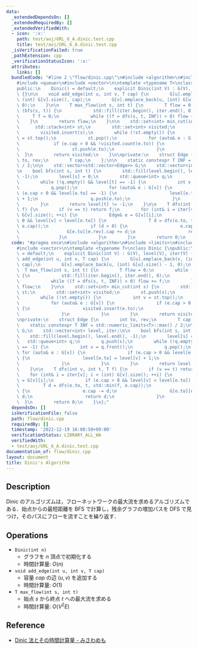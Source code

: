 ```yaml
---
data:
  _extendedDependsOn: []
  _extendedRequiredBy: []
  _extendedVerifiedWith:
  - icon: ':x:'
    path: test/aoj/GRL_6_A.dinic.test.cpp
    title: test/aoj/GRL_6_A.dinic.test.cpp
  _isVerificationFailed: true
  _pathExtension: cpp
  _verificationStatusIcon: ':x:'
  attributes:
    links: []
  bundledCode: "#line 2 \"flow/dinic.cpp\"\n#include <algorithm>\n#include <limits>\n\
    #include <queue>\n#include <vector>\n\ntemplate <typename T>\nclass Dinic {\n\
    public:\n    Dinic() = default;\n    explicit Dinic(int V) : G(V), level(V), iter(V)\
    \ {}\n\n    void add_edge(int u, int v, T cap) {\n        G[u].emplace_back(v,\
    \ (int) G[v].size(), cap);\n        G[v].emplace_back(u, (int) G[u].size() - 1,\
    \ 0);\n    }\n\n    T max_flow(int s, int t) {\n        T flow = 0;\n        while\
    \ (bfs(s, t)) {\n            std::fill(iter.begin(), iter.end(), 0);\n       \
    \     T f = 0;\n            while ((f = dfs(s, t, INF)) > 0) flow += f;\n    \
    \    }\n        return flow;\n    }\n\n    std::set<int> min_cut(int s) {\n  \
    \      std::stack<int> st;\n        std::set<int> visited;\n        st.push(s);\n\
    \        visited.insert(s);\n        while (!st.empty()) {\n            int v\
    \ = st.top();\n            st.pop();\n            for (auto& e : G[v]) {\n   \
    \             if (e.cap > 0 && !visited.count(e.to)) {\n                    visited.insert(e.to);\n\
    \                    st.push(e.to);\n                }\n            }\n      \
    \  }\n        return visited;\n    }\n\nprivate:\n    struct Edge {\n        int\
    \ to, rev;\n        T cap;\n    };\n\n    static constexpr T INF = std::numeric_limits<T>::max()\
    \ / 2;\n\n    std::vector<std::vector<Edge>> G;\n    std::vector<int> level, iter;\n\
    \n    bool bfs(int s, int t) {\n        std::fill(level.begin(), level.end(),\
    \ -1);\n        level[s] = 0;\n        std::queue<int> q;\n        q.push(s);\n\
    \        while (!q.empty() && level[t] == -1) {\n            int v = q.front();\n\
    \            q.pop();\n            for (auto& e : G[v]) {\n                if\
    \ (e.cap > 0 && level[e.to] == -1) {\n                    level[e.to] = level[v]\
    \ + 1;\n                    q.push(e.to);\n                }\n            }\n\
    \        }\n        return level[t] != -1;\n    }\n\n    T dfs(int v, int t, T\
    \ f) {\n        if (v == t) return f;\n        for (int& i = iter[v]; i < (int)\
    \ G[v].size(); ++i) {\n            Edge& e = G[v][i];\n            if (e.cap >\
    \ 0 && level[v] < level[e.to]) {\n                T d = dfs(e.to, t, std::min(f,\
    \ e.cap));\n                if (d > 0) {\n                    e.cap -= d;\n  \
    \                  G[e.to][e.rev].cap += d;\n                    return d;\n \
    \               }\n            }\n        }\n        return 0;\n    }\n};\n"
  code: "#pragma once\n#include <algorithm>\n#include <limits>\n#include <queue>\n\
    #include <vector>\n\ntemplate <typename T>\nclass Dinic {\npublic:\n    Dinic()\
    \ = default;\n    explicit Dinic(int V) : G(V), level(V), iter(V) {}\n\n    void\
    \ add_edge(int u, int v, T cap) {\n        G[u].emplace_back(v, (int) G[v].size(),\
    \ cap);\n        G[v].emplace_back(u, (int) G[u].size() - 1, 0);\n    }\n\n  \
    \  T max_flow(int s, int t) {\n        T flow = 0;\n        while (bfs(s, t))\
    \ {\n            std::fill(iter.begin(), iter.end(), 0);\n            T f = 0;\n\
    \            while ((f = dfs(s, t, INF)) > 0) flow += f;\n        }\n        return\
    \ flow;\n    }\n\n    std::set<int> min_cut(int s) {\n        std::stack<int>\
    \ st;\n        std::set<int> visited;\n        st.push(s);\n        visited.insert(s);\n\
    \        while (!st.empty()) {\n            int v = st.top();\n            st.pop();\n\
    \            for (auto& e : G[v]) {\n                if (e.cap > 0 && !visited.count(e.to))\
    \ {\n                    visited.insert(e.to);\n                    st.push(e.to);\n\
    \                }\n            }\n        }\n        return visited;\n    }\n\
    \nprivate:\n    struct Edge {\n        int to, rev;\n        T cap;\n    };\n\n\
    \    static constexpr T INF = std::numeric_limits<T>::max() / 2;\n\n    std::vector<std::vector<Edge>>\
    \ G;\n    std::vector<int> level, iter;\n\n    bool bfs(int s, int t) {\n    \
    \    std::fill(level.begin(), level.end(), -1);\n        level[s] = 0;\n     \
    \   std::queue<int> q;\n        q.push(s);\n        while (!q.empty() && level[t]\
    \ == -1) {\n            int v = q.front();\n            q.pop();\n           \
    \ for (auto& e : G[v]) {\n                if (e.cap > 0 && level[e.to] == -1)\
    \ {\n                    level[e.to] = level[v] + 1;\n                    q.push(e.to);\n\
    \                }\n            }\n        }\n        return level[t] != -1;\n\
    \    }\n\n    T dfs(int v, int t, T f) {\n        if (v == t) return f;\n    \
    \    for (int& i = iter[v]; i < (int) G[v].size(); ++i) {\n            Edge& e\
    \ = G[v][i];\n            if (e.cap > 0 && level[v] < level[e.to]) {\n       \
    \         T d = dfs(e.to, t, std::min(f, e.cap));\n                if (d > 0)\
    \ {\n                    e.cap -= d;\n                    G[e.to][e.rev].cap +=\
    \ d;\n                    return d;\n                }\n            }\n      \
    \  }\n        return 0;\n    }\n};"
  dependsOn: []
  isVerificationFile: false
  path: flow/dinic.cpp
  requiredBy: []
  timestamp: '2022-12-19 16:08:50+09:00'
  verificationStatus: LIBRARY_ALL_WA
  verifiedWith:
  - test/aoj/GRL_6_A.dinic.test.cpp
documentation_of: flow/dinic.cpp
layout: document
title: Dinic's Algorithm
---
```


## Description

Dinic のアルゴリズムは，フローネットワークの最大流を求めるアルゴリズムである．始点からの最短距離を BFS で計算し，残余グラフの増加パスを DFS で見つけ，そのパスにフローを流すことを繰り返す．

## Operations

- `Dinic(int n)`
    - グラフを $n$ 頂点で初期化する
    - 時間計算量: $O(n)$
- `void add_edge(int u, int v, T cap)`
    - 容量 $cap$ の辺 $(u, v)$ を追加する
    - 時間計算量: $O(1)$
- `T max_flow(int s, int t)`
    - 始点 $s$ から終点 $t$ への最大流を求める
    - 時間計算量: $O(V^2E)$

## Reference

- [Dinic 法とその時間計算量 - みさわめも](https://misawa.github.io/others/flow/dinic_time_complexity.html)